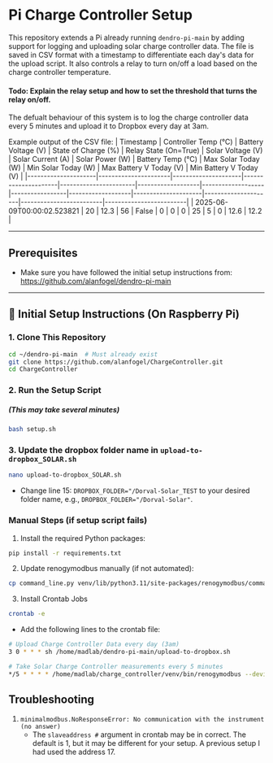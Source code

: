 # Pi Charge Controller Setup

This repository extends a Pi already running `dendro-pi-main` by adding support for logging and uploading solar charge controller data. 
The file is saved in CSV format with a timestamp to differentiate each day's data for the upload script.
It also controls a relay to turn on/off a load based on the charge controller temperature.
#### Todo: Explain the relay setup and how to set the threshold that turns the relay on/off.

The defualt behaviour of this system is to log the charge controller data every 5 minutes and upload it to Dropbox every day at 3am.

Example output of the CSV file:
| Timestamp           | Controller Temp (°C) | Battery Voltage (V) | State of Charge (%) | Relay State (On=True) | Solar Voltage (V) | Solar Current (A) | Solar Power (W) | Battery Temp (°C) | Max Solar Today (W) | Min Solar Today (W) | Max Battery V Today (V) | Min Battery V Today (V) |
|---------------------|----------------------|---------------------|---------------------|-----------------------|-------------------|-------------------|-----------------|-------------------|---------------------|---------------------|-------------------------|-------------------------|
| 2025-06-09T00:00:02.523821 | 20                   | 12.3                | 56                  | False                 | 0                 | 0                 | 0               | 25                | 5                   | 0                   | 12.6                    | 12.2                    |

---
## Prerequisites
- Make sure you have followed the initial setup instructions from: https://github.com/alanfogel/dendro-pi-main
---

## 🔧 Initial Setup Instructions (On Raspberry Pi)

### 1. Clone This Repository

```bash
cd ~/dendro-pi-main  # Must already exist
git clone https://github.com/alanfogel/ChargeController.git
cd ChargeController
```

### 2. Run the Setup Script  
##### (This may take several minutes)
```bash
bash setup.sh
```

### 3. Update the dropbox folder name in `upload-to-dropbox_SOLAR.sh`
```bash
nano upload-to-dropbox_SOLAR.sh
```
- Change line 15: ```DROPBOX_FOLDER="/Dorval-Solar_TEST```
to your desired folder name, e.g., `DROPBOX_FOLDER="/Dorval-Solar"`.

### Manual Steps (if setup script fails)
1. Install the required Python packages:
```bash
pip install -r requirements.txt
```

2. Update renogymodbus manually (if not automated):
```bash
cp command_line.py venv/lib/python3.11/site-packages/renogymodbus/command_line.py
```

3. Install Crontab Jobs
```bash
crontab -e
```
- Add the following lines to the crontab file:
```bash
# Upload Charge Controller Data every day (3am)
3 0 * * * sh /home/madlab/dendro-pi-main/upload-to-dropbox.sh

# Take Solar Charge Controller measurements every 5 minutes
*/5 * * * * /home/madlab/charge_controller/venv/bin/renogymodbus --device charge_controller --portname /dev/ttyUSB0 --slaveaddress 1
```

## Troubleshooting
1. ```minimalmodbus.NoResponseError: No communication with the instrument (no answer)```
   - The ```slaveaddress #``` argument in crontab may be in correct. The default is 1, but it may be different for your setup. A previous setup I had used the address 17.
